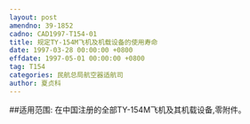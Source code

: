 ```yaml
---
layout: post
amendno: 39-1852
cadno: CAD1997-T154-01
title: 规定TY-154M飞机及机载设备的使用寿命
date: 1997-03-28 00:00:00 +0800
effdate: 1997-05-01 00:00:00 +0800
tag: T154
categories: 民航总局航空器适航司
author: 夏贞科
---
```


##适用范围:
在中国注册的全部TY-154M飞机及其机载设备,零附件。

